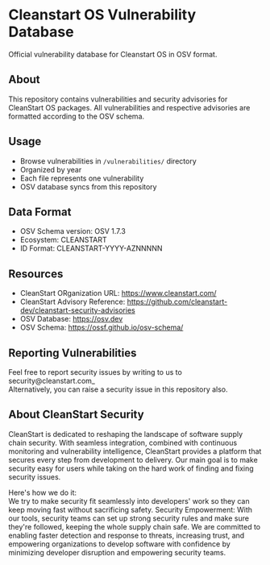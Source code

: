 # Cleanstart OS Vulnerability Database
Official vulnerability database for Cleanstart OS in OSV format.

## About
This repository contains vulnerabilities and security advisories for CleanStart OS packages. All vulnerabilities and respective advisories are formatted according to the OSV schema.

## Usage
- Browse vulnerabilities in `/vulnerabilities/` directory
- Organized by year
- Each file represents one vulnerability
- OSV database syncs from this repository

## Data Format
- OSV Schema version: OSV 1.7.3
- Ecosystem: CLEANSTART
- ID Format: CLEANSTART-YYYY-AZNNNNN 

## Resources
- CleanStart ORganization URL: https://www.cleanstart.com/ 
- CleanStart Advisory Reference: https://github.com/cleanstart-dev/cleanstart-security-advisories
- OSV Database: https://osv.dev
- OSV Schema: https://ossf.github.io/osv-schema/

## Reporting Vulnerabilities
Feel free to report security issues by writing to us to security@cleanstart.com_  
Alternatively, you can raise a security issue in this repository also. 

## About CleanStart Security
CleanStart is dedicated to reshaping the landscape of software supply chain security. With seamless integration, combined with continuous monitoring and vulnerability intelligence, CleanStart provides a platform that secures every step from development to delivery.
Our main goal is to make security easy for users while taking on the hard work of finding and fixing security issues.   

Here's how we do it:  
We try to make security fit seamlessly into developers' work so they can keep moving fast without sacrificing safety. 
Security Empowerment: With our tools, security teams can set up strong security rules and make sure they're followed, keeping the whole supply chain safe. 
We are committed to enabling faster detection and response to threats, increasing trust, and empowering organizations to develop software with confidence by minimizing developer disruption and empowering security teams.

